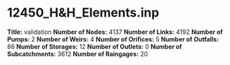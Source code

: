 # 12450_H&H_Elements.inp
**Title:** validation
**Number of Nodes:** 4137
**Number of Links:** 4192
**Number of Pumps:** 2
**Number of Weirs:** 4
**Number of Orifices:** 5
**Number of Outfalls:** 86
**Number of Storages:** 12
**Number of Outlets:** 0
**Number of Subcatchments:** 3612
**Number of Raingages:** 20
